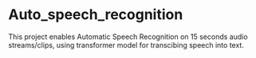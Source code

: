 # Auto_speech_recognition
This project enables Automatic Speech Recognition on  15 seconds audio streams/clips, using transformer model for transcibing speech into text.
